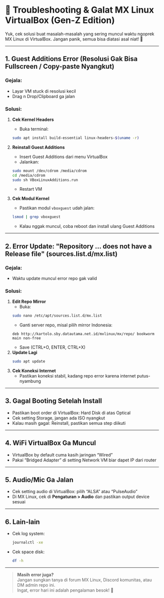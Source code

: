 # 🚨 Troubleshooting & Galat MX Linux VirtualBox (Gen-Z Edition)

Yuk, cek solusi buat masalah-masalah yang sering muncul waktu ngoprek MX Linux di VirtualBox. Jangan panik, semua bisa diatasi asal niat! 💪

---

## 1. Guest Additions Error (Resolusi Gak Bisa Fullscreen / Copy-paste Nyangkut)

### Gejala:
- Layar VM stuck di resolusi kecil
- Drag n Drop/Clipboard ga jalan

### Solusi:
1. **Cek Kernel Headers**
   - Buka terminal:
   ```bash
   sudo apt install build-essential linux-headers-$(uname -r)
   ```
2. **Reinstall Guest Additions**
   - Insert Guest Additions dari menu VirtualBox
   - Jalankan:
   ```bash
   sudo mount /dev/cdrom /media/cdrom
   cd /media/cdrom
   sudo sh VBoxLinuxAdditions.run
   ```
   - Restart VM

3. **Cek Modul Kernel**
   - Pastikan modul `vboxguest` udah jalan:
   ```bash
   lsmod | grep vboxguest
   ```
   - Kalau nggak muncul, coba reboot dan install ulang Guest Additions

---

## 2. Error Update: "Repository ... does not have a Release file" (sources.list.d/mx.list)

### Gejala:
- Waktu update muncul error repo gak valid

### Solusi:
1. **Edit Repo Mirror**
   - Buka:
   ```bash
   sudo nano /etc/apt/sources.list.d/mx.list
   ```
   - Ganti server repo, misal pilih mirror Indonesia:
   ```
   deb http://kartolo.sby.datautama.net.id/mxlinux/mx/repo/ bookworm main non-free
   ```
   - Save (CTRL+O, ENTER, CTRL+X)
2. **Update Lagi**
   ```bash
   sudo apt update
   ```
3. **Cek Koneksi Internet**
   - Pastikan koneksi stabil, kadang repo error karena internet putus-nyambung

---

## 3. Gagal Booting Setelah Install

- Pastikan boot order di VirtualBox: Hard Disk di atas Optical
- Cek setting Storage, jangan ada ISO nyangkut
- Kalau masih gagal: Reinstall, pastikan semua step diikuti

---

## 4. WiFi VirtualBox Ga Muncul

- VirtualBox by default cuma kasih jaringan “Wired”
- Pakai “Bridged Adapter” di setting Network VM biar dapet IP dari router

---

## 5. Audio/Mic Ga Jalan

- Cek setting audio di VirtualBox: pilih “ALSA” atau “PulseAudio”
- Di MX Linux, cek di **Pengaturan > Audio** dan pastikan output device sesuai

---

## 6. Lain-lain

- Cek log system:
  ```bash
  journalctl -xe
  ```
- Cek space disk:
  ```bash
  df -h
  ```

---

> **Masih error juga?**  
> Jangan sungkan tanya di forum MX Linux, Discord komunitas, atau DM admin repo ini.  
> Ingat, error hari ini adalah pengalaman besok! 🚀
